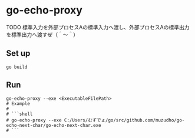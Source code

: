 # go-echo-proxy

TODO 標準入力を外部プロセスAの標準入力へ渡し、外部プロセスAの標準出力を標準出力へ渡すぜ（＾～＾）

## Set up

```shell
go build
```

## Run

```shell
go-echo-proxy --exe <ExecutableFilePath>
# Example
#
# ```shell
# go-echo-proxy --exe C:/Users/むずでょ/go/src/github.com/muzudho/go-echo-next-char/go-echo-next-char.exe
# ```
```